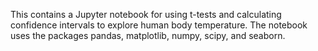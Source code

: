 This contains a Jupyter notebook for using t-tests and calculating confidence intervals to explore human body temperature. The notebook uses the packages pandas, matplotlib, numpy, scipy, and seaborn.
